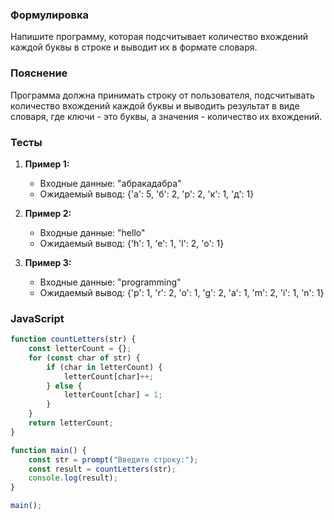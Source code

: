 
### Формулировка
Напишите программу, которая подсчитывает количество вхождений каждой буквы в строке и выводит их в формате словаря.

### Пояснение
Программа должна принимать строку от пользователя, подсчитывать количество вхождений каждой буквы и выводить результат в виде словаря, где ключи - это буквы, а значения - количество их вхождений.

### Тесты

1. **Пример 1:**
   - Входные данные: "абракадабра"
   - Ожидаемый вывод: {'а': 5, 'б': 2, 'р': 2, 'к': 1, 'д': 1}

2. **Пример 2:**
   - Входные данные: "hello"
   - Ожидаемый вывод: {'h': 1, 'e': 1, 'l': 2, 'o': 1}

3. **Пример 3:**
   - Входные данные: "programming"
   - Ожидаемый вывод: {'p': 1, 'r': 2, 'o': 1, 'g': 2, 'a': 1, 'm': 2, 'i': 1, 'n': 1}

### JavaScript
```javascript
function countLetters(str) {
    const letterCount = {};
    for (const char of str) {
        if (char in letterCount) {
            letterCount[char]++;
        } else {
            letterCount[char] = 1;
        }
    }
    return letterCount;
}

function main() {
    const str = prompt("Введите строку:");
    const result = countLetters(str);
    console.log(result);
}

main();
```

